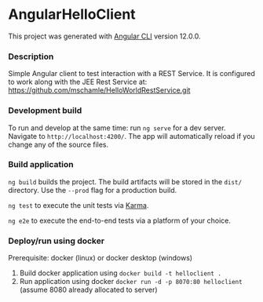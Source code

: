 # AngularHelloClient
This project was generated with [Angular CLI](https://github.com/angular/angular-cli) version 12.0.0.

### Description
Simple Angular client to test interaction with a REST Service.  It is configured to work along with the JEE Rest Service at: https://github.com/mschamle/HelloWorldRestService.git

### Development build
To run and develop at the same time: run `ng serve` for a dev server. Navigate to `http://localhost:4200/`. The app will automatically reload if you change any of the source files.

### Build application
`ng build` builds the project. The build artifacts will be stored in the `dist/` directory. Use the `--prod` flag for a production build.

`ng test` to execute the unit tests via [Karma](https://karma-runner.github.io).

`ng e2e` to execute the end-to-end tests via a platform of your choice.

### Deploy/run using docker
Prerequisite: docker (linux) or docker desktop (windows)

1. Build docker application using `docker build -t helloclient .`
1. Run application using docker `docker run -d -p 8070:80 helloclient` (assume 8080 already allocated to server)
